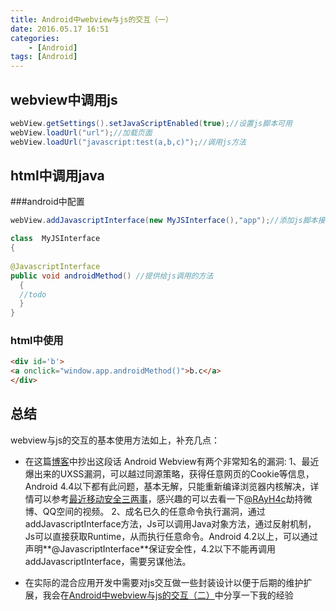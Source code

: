 ```yaml
---
title: Android中webview与js的交互（一）
date: 2016.05.17 16:51
categories: 
    - [Android]
tags: [Android]
---
```


## webview中调用js
``` java
webView.getSettings().setJavaScriptEnabled(true);//设置js脚本可用
webView.loadUrl("url");//加载页面
webView.loadUrl("javascript:test(a,b,c)");//调用js方法
```
<!-- more -->
## html中调用java
###android中配置
``` java
webView.addJavascriptInterface(new MyJSInterface(),"app");//添加js脚本接口

class  MyJSInterface
{   
 
@JavascriptInterface
public void androidMethod() //提供给js调用的方法
  {
  //todo    
  }
}
```
### html中使用
``` HTML
<div id='b'>
<a onclick="window.app.androidMethod()">b.c</a>
</div>
```
## 总结
  webview与js的交互的基本使用方法如上，补充几点：
- 在这篇[博客](http://jiajixin.cn/2014/09/16/webview-js-safety/)中抄出这段话 
Android Webview有两个非常知名的漏洞:
1、最近爆出来的UXSS漏洞，可以越过同源策略，获得任意网页的Cookie等信息，Android 4.4以下都有此问题，基本无解，只能重新编译浏览器内核解决，详情可以参考[最近移动安全三两事](http://zhuanlan.zhihu.com/fooying/19840752)，感兴趣的可以去看一下[@RAyH4c](http://weibo.com/rayh4c)劫持微博、QQ空间的视频。
2、成名已久的任意命令执行漏洞，通过addJavascriptInterface方法，Js可以调用Java对象方法，通过反射机制，Js可以直接获取Runtime，从而执行任意命令。Android 4.2以上，可以通过声明**@JavascriptInterface**保证安全性，4.2以下不能再调用addJavascriptInterface，需要另谋他法。

- 在实际的混合应用开发中需要对js交互做一些封装设计以便于后期的维护扩展，我会在[Android中webview与js的交互（二）](http://www.jianshu.com/p/cafd518e3aae)中分享一下我的经验
